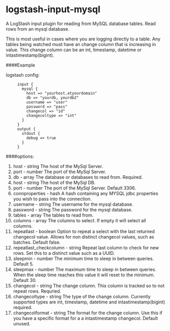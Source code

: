 # logstash-input-mysql
A LogStash input plugin for reading from MySQL database tables.
Read rows from an mysql database.

This is most useful in cases where you are logging directly to a table.
Any tables being watched must have an change column that is increasing in value.
This change column can be an int, timestamp, datetime or intastimestamp(bigint).

####Example

logstash config:
```
     input {
       mysql {
         host => "yourhost.atyourdomain"
         db => "yourdb, yourdb2"
         username => "user"
         password => "pass"
         changecol => "id"
         changecoltype => "int"
       }
     }
     output {
       stdout {
         debug => true
       }
     }
```
####options: 
1. host - string 
     The host of the MySql Server.
1. port - number The port of the MySql Server.
1. db - array 
     The database or databases to read from. Required.
1. host - string  The host of the MySql DB.
1. port - number The port of the MySql Server. Default 3306.
1. connproperties - hash A hash containing any MYSQL jdbc properties you wish to pass into the connection.
1. username - string The username for the mysql database.
1. password - string The password for the mysql database.
1. tables - array The tables to read from.
1. columns - array The columns to select. If empty it will select all columns.
1. repeatlast - boolean Option to repeat a select with the last returned changecol value. Allows for non distinct changecol values, such as batches. Default false.
1. repeatlast_checkcolumn - string Repeat last column to check for new rows. Set this to a distinct value such as a UUID.
1. sleepmin - number The minimum time to sleep in between queries. Default 5.
1. sleepmax - number The maximum time to sleep in between queries. When the sleep time reaches this value it will reset to the minimum. Default 30.
1. changecol - string The change column. This column is tracked so to not repeat rows. Requried.
1. changecoltype - string The type of the change column. Currently supported types are int, timestamp, datetime and intastimestamp(bigint) required.
1. changecolformat - string The format for the change column. Use this if you have a specific format for a a intastimestamp changecol. Default unused.

